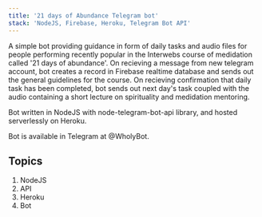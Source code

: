 ```yaml
---
title: '21 days of Abundance Telegram bot'
stack: 'NodeJS, Firebase, Heroku, Telegram Bot API'
---
```


A simple bot providing guidance in form of daily tasks and audio files for people performing recently popular in the Interwebs course of medidation called '21 days of abundance'. 
On recieving a message from new telegram account, bot creates a record in Firebase realtime database and sends out the general guidelines for the course. On recieving confirmation that daily task has been completed, bot sends out next day's task coupled with the audio containing a short lecture on spirituality and medidation mentoring. 

Bot written in NodeJS with node-telegram-bot-api library, and hosted serverlessly on Heroku. 

Bot is available in Telegram at @WholyBot.

## Topics

1. NodeJS
2. API
3. Heroku
4. Bot